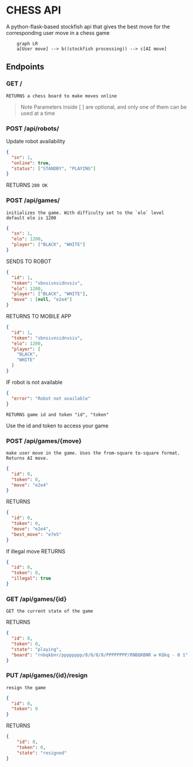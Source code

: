 # CHESS API
A python-flask-based stockfish api that gives the best move for the corresponding user move in a chess game

```mermaid
    graph LR
    a[User move] --> b((stockfish processing)) --> c[AI move]

```

 ## Endpoints

###  GET /
    RETURNS a chess board to make moves online

> Note
> Parameters inside [ ] are optional, and only one of them can be used at a time

### POST /api/robots/
Update robot availability

```json
{
  "sn": 1,
  "online": true,
  "status": ["STANDBY", "PLAYING"]
}
```

RETURNS
`200 OK`


###  POST /api/games/
    initializes the game. With difficulty set to the `elo` level
    default elo is 1200
```json
{
  "sn": 1,
  "elo": 1200,
  "player": ["BLACK", "WHITE"]
}
```


SENDS TO ROBOT
```json
{
  "id": 1,
  "token": "sbnsivnsidnvsiv",
  "elo": 1200,
  "player": ["BLACK", "WHITE"],
  "move" : [null, "e2e4"]
}
```

RETURNS TO MOBILE APP
```json
{
  "id": 1,
  "token": "sbnsivnsidnvsiv",
  "elo": 1200,
  "player": [
    "BLACK",
    "WHITE"
  ]
}
```
IF robot is not available
```json
{
  "error": "Robot not available"
}
```

    RETURNS game id and token "id", "token"

Use the id and token to access your game

### POST /api/games/{move}
    make user move in the game. Uses the from-square to-square format. Returns AI move.
```json
{
  "id": 0,
  "token": 0,
  "move": "e2e4"
}
```
RETURNS
```json
{
  "id": 0,
  "token": 0,
  "move": "e2e4",
  "best_move": "e7e5"
}
```
If illegal move RETURNS
```json
{
  "id": 0,
  "token": 0,
  "illegal": true
}
```

### GET /api/games/{id}
    GET the current state of the game

RETURNS
```json
{
  "id": 0,
  "token": 0,
  "state": "playing",
  "board": "rnbqkbnr/pppppppp/8/8/8/8/PPPPPPPP/RNBQKBNR w KQkq - 0 1"
}
```
### PUT /api/games/{id}/resign
    resign the game

```json
{
  "id": 0,
  "token": 0
}
```
RETURNS
```json
{
    "id": 0,
    "token": 0,
    "state": "resigned"
}
```
